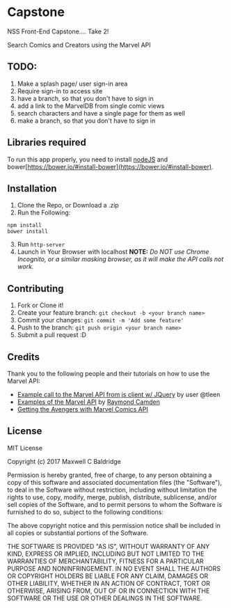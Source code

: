 # Capstone
NSS Front-End Capstone.... Take 2!

Search Comics and Creators using the Marvel API

## TODO: 
1. Make a splash page/ user sign-in area
2. Require sign-in to access site
3. have a branch, so that you don't have to sign in
4. add a link to the MarvelDB from single comic views
5. search characters and have a single page for them as well
6. make a branch, so that you don't have to sign in

## Libraries required

To run this app properly, you need to install [nodeJS](https://nodejs.org/en/download/) and bower[https://bower.io/#install-bower](https://bower.io/#install-bower).

## Installation

1. Clone the Repo, or Download a .zip
2. Run the Following:
```
npm install
bower install
```

3. Run ```http-server```
4. Launch in Your Browser with localhost
    **NOTE:** *Do NOT use Chrome Incognito, or a similar masking browser, as it will make the API calls not work.*

## Contributing

1. Fork or Clone it!
2. Create your feature branch: `git checkout -b <your branch name>`
3. Commit your changes: `git commit -m 'Add some feature'`
4. Push to the branch: `git push origin <your branch name>`
5. Submit a pull request :D


## Credits

Thank you to the following people and their tutorials on how to use the Marvel API:
* [Example call to the Marvel API from js client w/ JQuery](https://gist.github.com/tleen/7a686d43b0edc60ba35a) by user @tleen
* [Examples of the Marvel API](https://www.raymondcamden.com/2014/02/02/Examples-of-the-Marvel-API/) by [Raymond Camden](https://www.raymondcamden.com)
* [Getting the Avengers with Marvel Comics API](https://www.infoq.com/news/2014/02/marvel-comics-api)



## License

MIT License

Copyright (c) 2017 Maxwell C Baldridge

Permission is hereby granted, free of charge, to any person obtaining a copy
of this software and associated documentation files (the "Software"), to deal
in the Software without restriction, including without limitation the rights
to use, copy, modify, merge, publish, distribute, sublicense, and/or sell
copies of the Software, and to permit persons to whom the Software is
furnished to do so, subject to the following conditions:

The above copyright notice and this permission notice shall be included in all
copies or substantial portions of the Software.

THE SOFTWARE IS PROVIDED "AS IS", WITHOUT WARRANTY OF ANY KIND, EXPRESS OR
IMPLIED, INCLUDING BUT NOT LIMITED TO THE WARRANTIES OF MERCHANTABILITY,
FITNESS FOR A PARTICULAR PURPOSE AND NONINFRINGEMENT. IN NO EVENT SHALL THE
AUTHORS OR COPYRIGHT HOLDERS BE LIABLE FOR ANY CLAIM, DAMAGES OR OTHER
LIABILITY, WHETHER IN AN ACTION OF CONTRACT, TORT OR OTHERWISE, ARISING FROM,
OUT OF OR IN CONNECTION WITH THE SOFTWARE OR THE USE OR OTHER DEALINGS IN THE
SOFTWARE.
